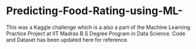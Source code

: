 # Predicting-Food-Rating-using-ML-

This was a Kaggle challenge which is a also a part of the Machine Learning Practice Project at IIT Madras B.S Degree Program in Data Science. 
Code and Dataset has been updated here for reference. 
